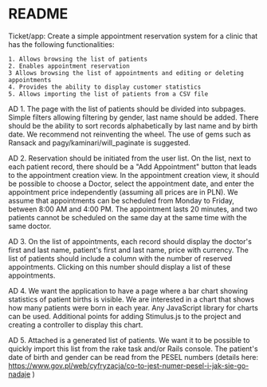 # README
Ticket/app:
Create a simple appointment reservation system for a clinic that has the following functionalities:

    1. Allows browsing the list of patients
    2. Enables appointment reservation
    3 Allows browsing the list of appointments and editing or deleting appointments
    4. Provides the ability to display customer statistics
    5. Allows importing the list of patients from a CSV file


AD 1. The page with the list of patients should be divided into subpages. Simple filters allowing filtering by gender, last name should be added. There should be the ability to sort records alphabetically by last name and by birth date. We recommend not reinventing the wheel. The use of gems such as Ransack and pagy/kaminari/will_paginate is suggested.

AD 2. Reservation should be initiated from the user list. On the list, next to each patient record, there should be a "Add Appointment" button that leads to the appointment creation view. In the appointment creation view, it should be possible to choose a Doctor, select the appointment date, and enter the appointment price independently (assuming all prices are in PLN). We assume that appointments can be scheduled from Monday to Friday, between 8:00 AM and 4:00 PM. The appointment lasts 20 minutes, and two patients cannot be scheduled on the same day at the same time with the same doctor.

AD 3. On the list of appointments, each record should display the doctor's first and last name, patient's first and last name, price with currency. The list of patients should include a column with the number of reserved appointments. Clicking on this number should display a list of these appointments.

AD 4. We want the application to have a page where a bar chart showing statistics of patient births is visible. We are interested in a chart that shows how many patients were born in each year. Any JavaScript library for charts can be used. Additional points for adding Stimulus.js to the project and creating a controller to display this chart.

AD 5. Attached is a generated list of patients. We want it to be possible to quickly import this list from the rake task and/or Rails console. The patient's date of birth and gender can be read from the PESEL numbers (details here: https://www.gov.pl/web/cyfryzacja/co-to-jest-numer-pesel-i-jak-sie-go-nadaje )
